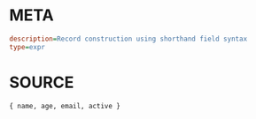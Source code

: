 # META
~~~ini
description=Record construction using shorthand field syntax
type=expr
~~~
# SOURCE
~~~roc
{ name, age, email, active }
~~~
